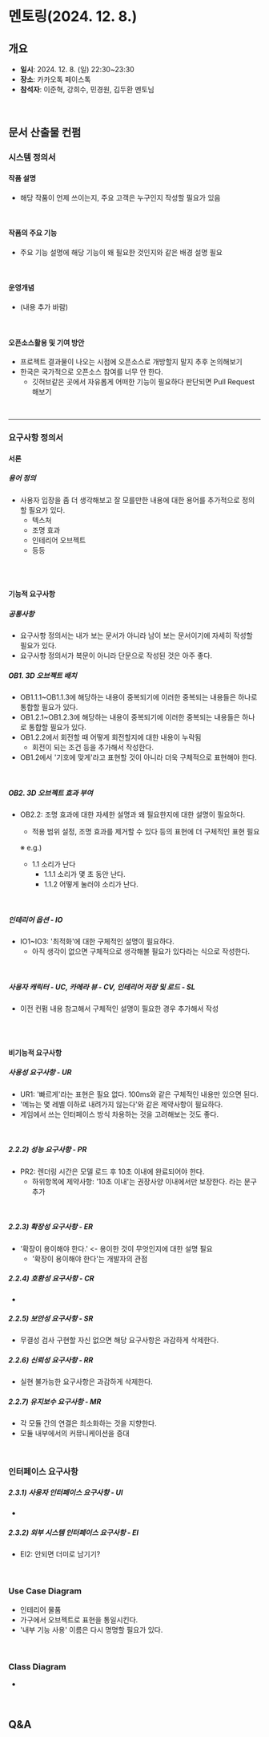 # 멘토링(2024. 12. 8.)

## 개요

- **일시**: 2024. 12. 8. (일) 22:30~23:30
- **장소**: 카카오톡 페이스톡
- **참석자**: 이준혁, 강희수, 민경원, 김두환 멘토님

<br>

## 문서 산출물 컨펌

### 시스템 정의서

#### 작품 설명

- 해당 작품이 언제 쓰이는지, 주요 고객은 누구인지 작성할 필요가 있음

<br>

#### 작품의 주요 기능

- 주요 기능 설명에 해당 기능이 왜 필요한 것인지와 같은 배경 설명 필요

<br>

#### 운영개념

- (내용 추가 바람)

<br>

#### 오픈소스활용 및 기여 방안

- 프로젝트 결과물이 나오는 시점에 오픈소스로 개방할지 말지 추후 논의해보기
- 한국은 국가적으로 오픈소스 참여를 너무 안 한다.
  - 깃허브같은 곳에서 자유롭게 어떠한 기능이 필요하다 판단되면 Pull Request 해보기

<br>

---

### 요구사항 정의서

#### 서론

##### 용어 정의

- 사용자 입장을 좀 더 생각해보고 잘 모를만한 내용에 대한 용어를 추가적으로 정의할 필요가 있다.
  - 텍스처
  - 조명 효과
  - 인테리어 오브젝트
  - 등등

<br>

<br>

#### 기능적 요구사항

##### 공통사항

- 요구사항 정의서는 내가 보는 문서가 아니라 남이 보는 문서이기에 자세히 작성할 필요가 있다.
- 요구사항 정의서가 복문이 아니라 단문으로 작성된 것은 아주 좋다.



##### OB1. 3D 오브젝트 배치

- OB1.1.1~OB1.1.3에 해당하는 내용이 중복되기에 이러한 중복되는 내용들은 하나로 통합할 필요가 있다.
- OB1.2.1~OB1.2.3에 해당하는 내용이 중복되기에 이러한 중복되는 내용들은 하나로 통합할 필요가 있다.
- OB1.2.2에서 회전할 때 어떻게 회전할지에 대한 내용이 누락됨
  - 회전이 되는 조건 등을 추가해서 작성한다.
- OB1.2에서 '기호에 맞게'라고 표현할 것이 아니라 더욱 구체적으로 표현해야 한다.

<br>

##### OB2. 3D 오브젝트 효과 부여

- OB2.2: 조명 효과에 대한 자세한 설명과 왜 필요한지에 대한 설명이 필요하다.
  - 적용 범위 설정, 조명 효과를 제거할 수 있다 등의 표현에 더 구체적인 표현 필요

   ※ e.g.)
  - 1.1 소리가 난다
    - 1.1.1 소리가 몇 초 동안 난다.
    - 1.1.2 어떻게 눌러야 소리가 난다.

<br>

##### 인테리어 옵션 - IO

- IO1~IO3: '최적화'에 대한 구체적인 설명이 필요하다.
  - 아직 생각이 없으면 구체적으로 생각해볼 필요가 있다라는 식으로 작성한다.

<br>

##### 사용자 캐릭터 - UC, 카메라 뷰 - CV, 인테리어 저장 및 로드 - SL 

- 이전 컨펌 내용 참고해서 구체적인 설명이 필요한 경우 추가해서 작성

<br>

<br>

#### 비기능적 요구사항

##### 사용성 요구사항 - UR

- UR1: '빠르게'라는 표현은 필요 없다. 100ms와 같은 구체적인 내용만 있으면 된다.
- '메뉴는 몇 레벨 이하로 내려가지 않는다'와 같은 제약사항이 필요하다.
- 게임에서 쓰는 인터페이스 방식 차용하는 것을 고려해보는 것도 좋다.

<br>

##### 2.2.2) 성능 요구사항 - PR

- PR2: 렌더링 시간은 모델 로드 후 10초 이내에 완료되어야 한다.
  - 하위항목에 제약사항: '10초 이내'는 권장사양 이내에서만 보장한다. 라는 문구 추가

<br>

##### 2.2.3) 확장성 요구사항 - ER

- '확장이 용이해야 한다.' <- 용이한 것이 무엇인지에 대한 설명 필요
  - '확장이 용이해야 한다'는 개발자의 관점

##### 2.2.4) 호환성 요구사항 - CR

- 

##### 2.2.5) 보안성 요구사항 - SR

- 무결성 검사 구현할 자신 없으면 해당 요구사항은 과감하게 삭제한다.

##### 2.2.6) 신뢰성 요구사항 - RR

- 실현 불가능한 요구사항은 과감하게 삭제한다.

##### 2.2.7) 유지보수 요구사항 - MR

- 각 모듈 간의 연결은 최소화하는 것을 지향한다.
- 모듈 내부에서의 커뮤니케이션을 증대

<br>

### 인터페이스 요구사항

##### 2.3.1) 사용자 인터페이스 요구사항 - UI

- 

##### 2.3.2) 외부 시스템 인터페이스 요구사항 - EI

- EI2: 안되면 더미로 남기기?

<br>

### Use Case Diagram

- 인테리어 물품
- 가구에서 오브젝트로 표현을 통일시킨다.
- '내부 기능 사용' 이름은 다시 명명할 필요가 있다.

<br>

### Class Diagram

- 

<br>

## Q&A

